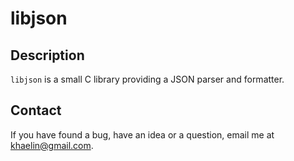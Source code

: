 # libjson

## Description

`libjson` is a small C library providing a JSON parser and formatter.

## Contact

If you have found a bug, have an idea or a question, email me at
<khaelin@gmail.com>.
